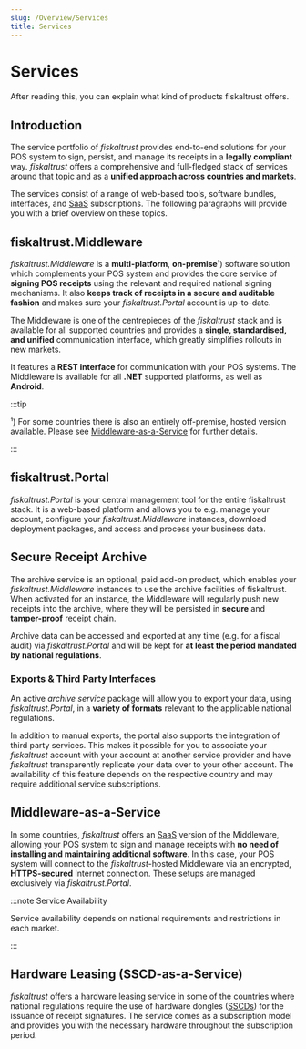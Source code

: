 ```yaml
---
slug: /Overview/Services
title: Services
---
```

# Services

After reading this, you can explain what kind of products fiskaltrust offers.



## Introduction

The service portfolio of *fiskaltrust* provides end-to-end solutions for your POS system to sign, persist, and manage its receipts in a **legally compliant** way. *fiskaltrust* offers a comprehensive and full-fledged stack of services around that topic and as a **unified approach across countries and markets**.

The services consist of a range of web-based tools, software bundles, interfaces, and [SaaS](https://en.wikipedia.org/wiki/Software_as_a_service) subscriptions. The following paragraphs will provide you with a brief overview on these topics.



## fiskaltrust.Middleware

*fiskaltrust.Middleware* is a **multi-platform**, **on-premise**¹) software solution which complements your POS system and provides the core service of **signing POS receipts** using the relevant and required national signing mechanisms. It also **keeps track of receipts in a secure and auditable fashion** and makes sure your *fiskaltrust.Portal* account is up-to-date.

The Middleware is one of the centrepieces of the *fiskaltrust* stack and is available for all supported countries and provides a **single, standardised, and unified** communication interface, which greatly simplifies rollouts in new markets.

It features a **REST interface** for communication with your POS systems. The Middleware is available for all **.NET** supported platforms, as well as **Android**.

:::tip

¹) For some countries there is also an entirely off-premise, hosted version available. Please see [Middleware-as-a-Service](#middleware-as-a-service) for further details.

:::



## fiskaltrust.Portal

*fiskaltrust.Portal* is your central management tool for the entire fiskaltrust stack. It is a web-based platform and allows you to e.g. manage your account, configure your *fiskaltrust.Middleware* instances, download deployment packages, and access and process your business data.



## Secure Receipt Archive

The archive service is an optional, paid add-on product, which enables your *fiskaltrust.Middleware* instances to use the archive facilities of fiskaltrust. When activated for an instance, the Middleware will regularly push new receipts into the archive, where they will be persisted in **secure** and **tamper-proof** receipt chain.

Archive data can be accessed and exported at any time (e.g. for a fiscal audit) via *fiskaltrust.Portal* and will be kept for **at least the period mandated by national regulations**.

### Exports & Third Party Interfaces

An active *archive service* package will allow you to export your data, using *fiskaltrust.Portal*, in a **variety of formats** relevant to the applicable national regulations.

In addition to manual exports, the portal also supports the integration of third party services. This makes it possible for you to associate your *fiskaltrust* account with your account at another service provider and have *fiskaltrust* transparently replicate your data over to your other account. The availability of this feature depends on the respective country and may require additional service subscriptions.



## Middleware-as-a-Service

In some countries, *fiskaltrust* offers an [SaaS](https://en.wikipedia.org/wiki/Software_as_a_service) version of the Middleware, allowing your POS system to sign and manage receipts with **no need of installing and maintaining additional software**. In this case, your POS system will connect to the *fiskaltrust*-hosted Middleware via an encrypted, **HTTPS-secured** Internet connection. These setups are managed exclusively via *fiskaltrust.Portal*.

:::note Service Availability

Service availability depends on national requirements and restrictions in each market.

:::



## Hardware Leasing (SSCD-as-a-Service)

*fiskaltrust* offers a hardware leasing service in some of the countries where national regulations require the use of hardware dongles ([SSCDs](https://en.wikipedia.org/wiki/Secure_signature_creation_device)) for the issuance of receipt signatures. The service comes as a subscription model and provides you with the necessary hardware throughout the subscription period.